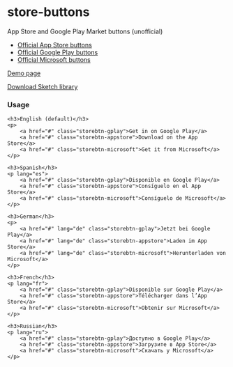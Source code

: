 # store-buttons
App Store and Google Play Market buttons (unofficial)

* [Official App Store buttons](https://developer.apple.com/app-store/marketing/guidelines/#downloadOnAppstore)
* [Official Google Play buttons](https://play.google.com/intl/en_us/badges/)
* [Official Microsoft buttons](https://developer.microsoft.com/en-us/store/badges)

[Demo page](https://idtdesign.github.io/store-buttons/dist/)

[Download Sketch library](https://github.com/IDTdesign/store-buttons/raw/master/src/storebtn.sketch)

### Usage

```
<h3>English (default)</h3>
<p>
    <a href="#" class="storebtn-gplay">Get in on Google Play</a>
    <a href="#" class="storebtn-appstore">Download on the App Store</a>
    <a href="#" class="storebtn-microsoft">Get it from Microsoft</a>
</p>

<h3>Spanish</h3>
<p lang="es">
    <a href="#" class="storebtn-gplay">Disponible en Google Play</a>
    <a href="#" class="storebtn-appstore">Consíguelo en el App Store</a>
    <a href="#" class="storebtn-microsoft">Consíguelo de Microsoft</a>
</p>

<h3>German</h3>
<p>
    <a href="#" lang="de" class="storebtn-gplay">Jetzt bei Google Play</a>
    <a href="#" lang="de" class="storebtn-appstore">Laden im App Store</a>
    <a href="#" lang="de" class="storebtn-microsoft">Herunterladen von Microsoft</a>
</p>

<h3>French</h3>
<p lang="fr">
    <a href="#" class="storebtn-gplay">Disponible sur Google Play</a>
    <a href="#" class="storebtn-appstore">Télécharger dans l’App Store</a>
    <a href="#" class="storebtn-microsoft">Obtenir sur Microsoft</a>
</p>

<h3>Russian</h3>
<p lang="ru">
    <a href="#" class="storebtn-gplay">Доступно в Google Play</a>
    <a href="#" class="storebtn-appstore">Загрузите в App Store</a>
    <a href="#" class="storebtn-microsoft">Скачать у Microsoft</a>
</p>
```